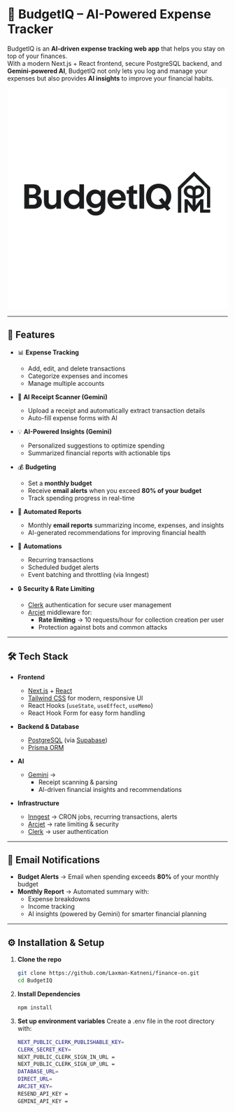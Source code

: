 # 💸 BudgetIQ – AI-Powered Expense Tracker

BudgetIQ is an **AI-driven expense tracking web app** that helps you stay on top of your finances.  
With a modern Next.js + React frontend, secure PostgreSQL backend, and **Gemini-powered AI**, BudgetIQ not only lets you log and manage your expenses but also provides **AI insights** to improve your financial habits.  

![BudgetIQ Landing Page](public/budgetIQLogoLight.png)

---

## 🚀 Features

- 📊 **Expense Tracking**
  - Add, edit, and delete transactions
  - Categorize expenses and incomes
  - Manage multiple accounts

- 🧾 **AI Receipt Scanner (Gemini)**
  - Upload a receipt and automatically extract transaction details  
  - Auto-fill expense forms with AI

- 💡 **AI-Powered Insights (Gemini)**
  - Personalized suggestions to optimize spending  
  - Summarized financial reports with actionable tips

- 💰 **Budgeting**
  - Set a **monthly budget**
  - Receive **email alerts** when you exceed **80% of your budget**
  - Track spending progress in real-time

- 📧 **Automated Reports**
  - Monthly **email reports** summarizing income, expenses, and insights  
  - AI-generated recommendations for improving financial health

- 🔁 **Automations**
  - Recurring transactions  
  - Scheduled budget alerts  
  - Event batching and throttling (via Inngest)

- 🔒 **Security & Rate Limiting**
  - [Clerk](https://clerk.com/) authentication for secure user management  
  - [Arcjet](https://arcjet.com/) middleware for:
    - **Rate limiting** → 10 requests/hour for collection creation per user  
    - Protection against bots and common attacks  

---

## 🛠️ Tech Stack

- **Frontend**
  - [Next.js](https://nextjs.org/) + [React](https://react.dev/)
  - [Tailwind CSS](https://tailwindcss.com/) for modern, responsive UI  
  - React Hooks (`useState`, `useEffect`, `useMemo`)
  - React Hook Form for easy form handling

- **Backend & Database**
  - [PostgreSQL](https://www.postgresql.org/) (via [Supabase](https://supabase.com/))
  - [Prisma ORM](https://www.prisma.io/)

- **AI**
  - [Gemini](https://deepmind.google/technologies/gemini/) →  
    - Receipt scanning & parsing  
    - AI-driven financial insights and recommendations  

- **Infrastructure**
  - [Inngest](https://www.inngest.com/) → CRON jobs, recurring transactions, alerts  
  - [Arcjet](https://arcjet.com/) → rate limiting & security  
  - [Clerk](https://clerk.com/) → user authentication  

---

## 📧 Email Notifications

- **Budget Alerts** → Email when spending exceeds **80%** of your monthly budget  
- **Monthly Report** → Automated summary with:
  - Expense breakdowns
  - Income tracking
  - AI insights (powered by Gemini) for smarter financial planning  

---

## ⚙️ Installation & Setup

1. **Clone the repo**
   ```bash
   git clone https://github.com/Laxman-Katneni/finance-on.git
   cd BudgetIQ
2. **Install Dependencies**
   ```bash
   npm install
3. **Set up environment variables**
   Create a .env file in the root directory with:
   ```bash
   NEXT_PUBLIC_CLERK_PUBLISHABLE_KEY=
   CLERK_SECRET_KEY=
   NEXT_PUBLIC_CLERK_SIGN_IN_URL =
   NEXT_PUBLIC_CLERK_SIGN_UP_URL = 
   DATABASE_URL=
   DIRECT_URL=
   ARCJET_KEY=
   RESEND_API_KEY = 
   GEMINI_API_KEY = 

